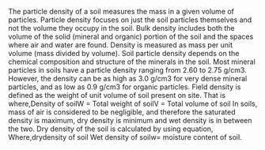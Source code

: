 The particle density of a soil measures the mass in a given volume of particles. Particle density focuses on just the soil particles themselves and not the volume they occupy in the soil. Bulk density includes both the volume of the solid (mineral and organic) portion of the soil and the spaces where air and water are found. 
Density is measured as mass per unit volume (mass divided by volume). Soil particle density depends on the chemical composition and structure of the minerals in the soil. Most mineral particles in soils have a particle density ranging from 2.60 to 2.75 g/cm3. However, the density can be as high as 3.0 g/cm3 for very dense mineral particles, and as low as 0.9 g/cm3 for organic particles.
Field density is defined as the weight of unit volume of soil present on site. That is where,Density of soilW = Total weight of soilV = Total volume of soil
In soils, mass of air is considered to be negligible, and therefore the saturated density is maximum, dry density is minimum and wet density is in between the two. Dry density of the soil is calculated by using equation, Where,drydensity of soil Wet density of soilw= moisture content of soil.
